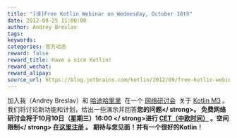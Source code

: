 ```yaml
---
title: "[译]Free Kotlin Webinar on Wednesday, October 10th"
date: 2012-09-25 11:06:00
author: Andrey Breslav
tags:
keywords:
categories: 官方动态
reward: false
reward_title: Have a nice Kotlin!
reward_wechat:
reward_alipay:
source_url: https://blog.jetbrains.com/kotlin/2012/09/free-kotlin-webinar-on-wednesday-october-10th/
---
```


加入我（Andrey Breslav）和 [哈迪哈里里](http://www.jetbrains.com/devnet/academy/experts/Hadi_Hariri.html)  在一个 [网络研讨会](https://www4.gotomeeting.com/register/662905759)  关于 [Kotlin M3](http://blog.jetbrains.com/kotlin/2012/09/kotlin-m3-is-out/) 。我们将讨论新功能和计划，给出一些演示并回答<strong>您的问题</ strong>。
免费网络研讨会将于10月10日（星期三）16:00 </ strong>进行 [CET（中欧时间）](http://wwp.greenwichmeantime.com/time-zone/europe/european-union/central-european-time/) 。空间<strong>限制</ strong> [在这里注册](https://www4.gotomeeting.com/register/662905759) 。
期待与您见面！并有一个很好的Kotlin！
